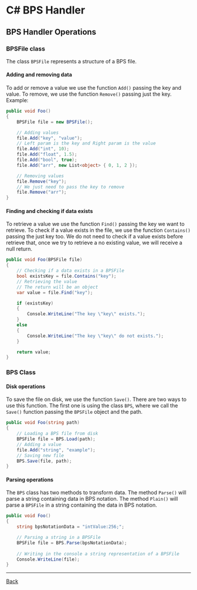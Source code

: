 # C# BPS Handler

## BPS Handler Operations

### BPSFile class

The class `BPSFile` represents a structure of a BPS file.

#### Adding and removing data

To add or remove a value we use the function `Add()` passing the key and value. To remove, we use the function `Remove()` passing just the key.
Example:

```csharp
public void Foo()
{
    BPSFile file = new BPSFile();

    // Adding values
    file.Add("key", "value");
    // Left param is the key and Right param is the value
    file.Add("int", 10);
    file.Add("float", 1.5);
    file.Add("bool", true);
    file.Add("arr", new List<object> { 0, 1, 2 });

    // Removing values
    file.Remove("key");
    // We just need to pass the key to remove
    file.Remove("arr");
}
```

#### Finding and checking if data exists

To retrieve a value we use the function `Find()` passing the key we want to retrieve. To check if a value exists in the file, we use the function `Contains()` passing the just key too.
We do not need to check if a value exists before retrieve that, once we try to retrieve a no existing value, we will receive a null return.

```csharp
public void Foo(BPSFile file)
{
    // Checking if a data exists in a BPSFile
    bool existsKey = file.Contains("key");
    // Retrieving the value
    // The return will be an object
    var value = file.Find("key");

    if (existsKey)
    {
        Console.WriteLine("The key \"key\" exists.");
    }
    else
    {
        Console.WriteLine("The key \"key\" do not exists.");
    }

    return value;
}
```

### BPS Class

#### Disk operations

To save the file on disk, we use the function `Save()`. There are two ways to use this function. The first one is using the class `BPS`, where we call the `Save()` function passing the `BPSFile` object and the path.

```csharp
public void Foo(string path)
{
    // Loading a BPS file from disk
    BPSFile file = BPS.Load(path);
    // Adding a value
    file.Add("string", "example");
    // Saving new file
    BPS.Save(file, path);
}
```

#### Parsing operations

The `BPS` class has two methods to transform data. The method `Parse()` will parse a string containing data in BPS notation. The method `Plain()` will parse a `BPSFile` in a string containing the data in BPS notation.

```csharp
public void Foo()
{
    string bpsNotationData = "intValue:256;";

    // Parsing a string in a BPSFile
    BPSFile file = BPS.Parse(bpsNotationData);
    
    // Writing in the console a string representation of a BPSFile
    Console.WriteLine(file);
}
```

---

[Back](index.md)
